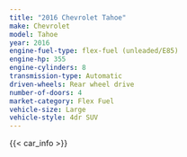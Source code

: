 ```yaml
---
title: "2016 Chevrolet Tahoe"
make: Chevrolet
model: Tahoe
year: 2016
engine-fuel-type: flex-fuel (unleaded/E85)
engine-hp: 355
engine-cylinders: 8
transmission-type: Automatic
driven-wheels: Rear wheel drive
number-of-doors: 4
market-category: Flex Fuel
vehicle-size: Large
vehicle-style: 4dr SUV
---
```


{{< car_info >}}
